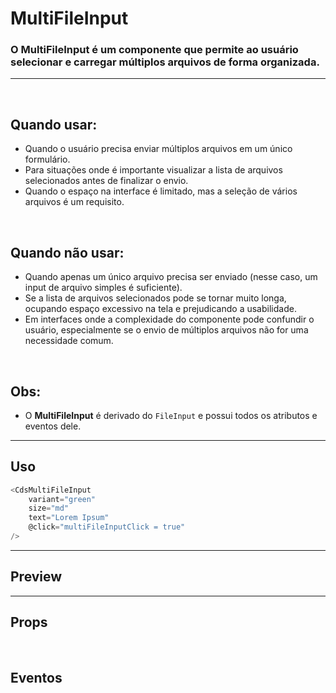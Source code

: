 # MultiFileInput

### O MultiFileInput é um componente que permite ao usuário selecionar e carregar múltiplos arquivos de forma organizada.
---
<br>

## Quando usar:
- Quando o usuário precisa enviar múltiplos arquivos em um único formulário.
- Para situações onde é importante visualizar a lista de arquivos selecionados antes de finalizar o envio.
- Quando o espaço na interface é limitado, mas a seleção de vários arquivos é um requisito.

<br>

## Quando não usar:
- Quando apenas um único arquivo precisa ser enviado (nesse caso, um input de arquivo simples é suficiente).
- Se a lista de arquivos selecionados pode se tornar muito longa, ocupando espaço excessivo na tela e prejudicando a usabilidade.
- Em interfaces onde a complexidade do componente pode confundir o usuário, especialmente se o envio de múltiplos arquivos não for uma necessidade comum.

<br>

## Obs:
- O **MultiFileInput** é derivado do `FileInput` e possui todos os atributos e eventos dele.


---

## Uso

```js
<CdsMultiFileInput
	variant="green"
	size="md"
	text="Lorem Ipsum"
	@click="multiFileInputClick = true"
/>
```

---

## Preview

<PreviewBuilder
	:args
	component="CdsMultiFileInput"
	:events
/>

---

## Props

<APITable
	name="CdsMultiFileInput"
	section="props"
/>
<br>

## Eventos

<APITable
	name="CdsMultiFileInput"
	section="events"
/>
<br>

<script setup>
import { ref } from 'vue';
import CdsMultiFileInput from '@/components/MultiFileInput.vue';

const events = [
	'submit'
];

const args = ref({
	documents:[
		{
			name: 'Comprovante de residência',
			required: true,
		},
		{
			name: 'Guia de encaminhamento',
			required: false,
		},
		{
			name: 'RG',
			required: false,
		},
		{
			name: 'Passaporte',
			required: true,
		}
	],
	variant: 'green',
	submitButtonText: 'Enviar arquivos',
	buttonSecondary: false,
	size: 'md',
});
</script>
